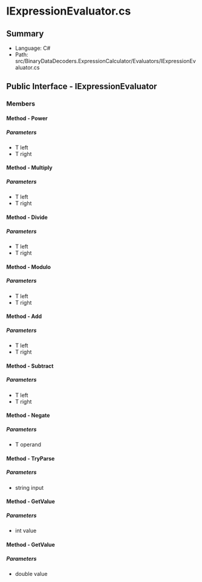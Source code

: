 ﻿# IExpressionEvaluator.cs

## Summary

* Language: C#
* Path: src/BinaryDataDecoders.ExpressionCalculator/Evaluators/IExpressionEvaluator.cs

## Public Interface - IExpressionEvaluator

### Members

#### Method - Power

#####  Parameters

 - T left 
 - T right 

#### Method - Multiply

#####  Parameters

 - T left 
 - T right 

#### Method - Divide

#####  Parameters

 - T left 
 - T right 

#### Method - Modulo

#####  Parameters

 - T left 
 - T right 

#### Method - Add

#####  Parameters

 - T left 
 - T right 

#### Method - Subtract

#####  Parameters

 - T left 
 - T right 

#### Method - Negate

#####  Parameters

 - T operand 

#### Method - TryParse

#####  Parameters

 - string input 

#### Method - GetValue

#####  Parameters

 - int value 

#### Method - GetValue

#####  Parameters

 - double value 

